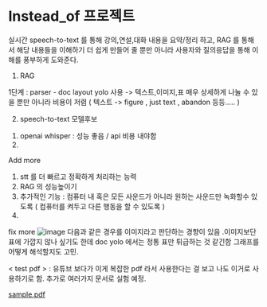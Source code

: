 # Instead_of 프로젝트

실시간 speech-to-text 를 통해 강의,연설,대화 내용을 요약/정리 하고, 
RAG 를 통해서 해당 내용들을 이해하기 더 쉽게 만들어 줄 뿐만 아니라 사용자와 질의응답을 통해 이해를 풍부하게 도와준다. 
 

1. RAG

1단계 : parser - doc layout yolo 사용 -> 텍스트,이미지,표 매우 상세하게 나눌 수 있을 뿐만 아니라 비용이 저렴 ( 텍스트 -> figure , just text , abandon 등등..... )


2. speech-to-text
모델후보
1) openai whisper : 성능 좋음 / api 비용 내야함
2) 




Add more
1. stt 를 더 빠르고 정확하게 처리하는 능력
2. RAG 의 성능높이기
3. 추가적인 기능 : 컴퓨터 내 혹은 모든 사운드가 아니라 원하는 사운드만 녹화할수 있도록 ( 컴퓨터를 켜두고 다른 행동을 할 수 있도록 )
4. 

fix more 
![image](https://github.com/user-attachments/assets/251ff454-6255-4fa2-906c-e3b81cf70a05)
다음과 같은 경우를 이미지라고 판단하는 경향이 있음 .이미지보단 표에 가깝지 않나 싶기도 한데 
doc yolo 에서는 정통 표만 튀급하는 것 같긴함 
그래프를 어떻게 해석할지도 고민. 

< test pdf > : 유튜브 보다가 이게 복잡한 pdf 라서 사용한다는 걸 보고 나도 이거로 사용하기로 함.
추가로 여러가지 문서로 실험 예정.

[sample.pdf](https://github.com/user-attachments/files/18793775/sample.pdf)
